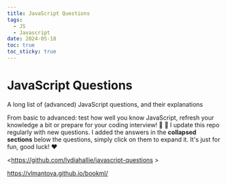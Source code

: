 ```yaml
---
title: JavaScript Questions
tags:
  - JS
  - Javascript
date: 2024-05-18
toc: true
toc_sticky: true
---
```


# JavaScript Questions

A long list of (advanced) JavaScript questions, and their explanations 

From basic to advanced: test how well you know JavaScript, refresh your knowledge a bit or prepare for your coding interview! 💪 🚀 I update this repo regularly with new questions. I added the answers in the **collapsed sections** below the questions, simply click on them to expand it. It's just for fun, good luck! ❤️

<https://github.com/lydiahallie/javascript-questions >

 
https://vlmantova.github.io/bookml/